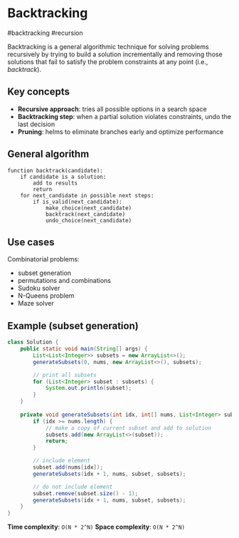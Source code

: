 # Backtracking

#backtracking #recursion

Backtracking is a general algorithmic technique for solving problems recursively 
by trying to build a solution incrementally and removing those solutions 
that fail to satisfy the problem constraints at any point (i.e., *backtrack*).

## Key concepts
- **Recursive approach**: tries all possible options in a search space
- **Backtracking step**: when a partial solution violates constraints, undo the last decision
- **Pruning**: helms to eliminate branches early and optimize performance 

## General algorithm
```pseudo
function backtrack(candidate):
    if candidate is a solution:
        add to results
        return
    for next_candidate in possible next steps:
        if is_valid(next_candidate):
            make_choice(next_candidate)
            backtrack(next_candidate)
            undo_choice(next_candidate)
```

## Use cases
Combinatorial problems:
- subset generation
- permutations and combinations
- Sudoku solver
- N-Queens problem
- Maze solver

## Example (subset generation)
```java
class Solution {
	public static void main(String[] args) {
        List<List<Integer>> subsets = new ArrayList<>();
        generateSubsets(0, nums, new ArrayList<>(), subsets);

        // print all subsets
        for (List<Integer> subset : subsets) {
            System.out.println(subset);
        }
	}
	
	private void generateSubsets(int idx, int[] nums, List<Integer> subset, List<List<Integer>> subsets) {	
		if (idx >= nums.length) {
            // make a copy of current subset and add to solution
		    subsets.add(new ArrayList<>(subset));
	        return;
	    }

        // include element
        subset.add(nums[idx]);
        generateSubsets(idx + 1, nums, subset, subsets);

        // do not include element
        subset.remove(subset.size() - 1);
        generateSubsets(idx + 1, nums, subset, subsets);
    }
}
```

**Time complexity**: `O(N * 2^N)`
**Space complexity**: `O(N * 2^N)`

